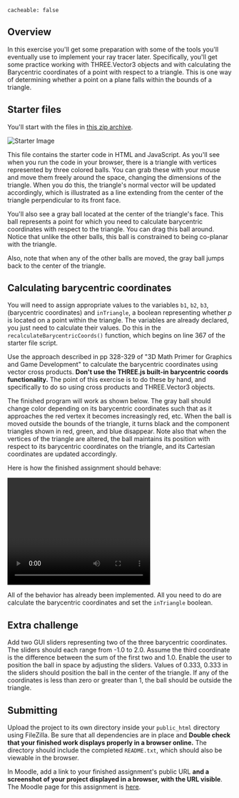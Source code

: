 ```
cacheable: false
```

## Overview

In this exercise you'll get some preparation with some of the tools you'll
eventually use to implement your ray tracer later. Specifically, you'll get some
practice working with THREE.Vector3 objects and with calculating the Barycentric
coordinates of a point with respect to a triangle. This is one way of determining
whether a point on a plane falls within the bounds of a triangle.

## Starter files

You'll start with the files in [this zip archive](/~tmullen/cg/cs315-hw10.zip).

![Starter Image](/~tmullen/images/cg/barycentricStart.png)

This file contains the starter code in HTML and JavaScript. As you'll see when you
run the code in your browser, there is a triangle with vertices represented by
three colored balls. You can grab these with your mouse and move them freely
around the space, changing the dimensions of the triangle. When you do this, the
triangle's normal vector will be updated accordingly, which is illustrated as
a line extending from the center of the triangle perpendicular to its front face.

You'll also see a gray ball located at the center of the triangle's face. This ball
represents a point for which you need to calculate barycentric coordinates with
respect to the triangle. You can drag this ball around. Notice that unlike
the other balls, this ball is constrained to being co-planar with the triangle.

Also, note that when any of the other balls are moved, the gray ball jumps back
to the center of the triangle.

## Calculating barycentric coordinates

You will need to assign appropriate values to the variables `b1`, `b2`, `b3`,
(barycentric coordinates) and `inTriangle`, a boolean representing whether <em>p</em>
 is located on a point within the triangle. The variables are already declared,
 you just need to calculate their values. Do this in the
  `recalculateBarycentricCoords()` function, which begins on line 367 of the
  starter file script.

Use the approach described in pp 328-329 of "3D Math Primer for Graphics and
Game Development" to calculate the barycentric coordinates using vector cross
products. **Don't use the THREE.js built-in barycentric coords functionality.**
The point of this exercise is to do these by hand, and specifically to do so using
cross products and THREE.Vector3 objects.

The finished program will work as shown below. The gray ball should change color
depending on its barycentric coordinates such that as it approaches the red vertex
it becomes increasingly red, etc. When the ball is moved outside the bounds
of the triangle, it turns black and the component triangles shown in red, green,
and blue disappear. Note also that when the vertices of the triangle are altered,
the ball maintains its position with respect to its barycentric coordinates on the
triangle, and its Cartesian coordinates are updated accordingly.

Here is how the finished assignment should behave:

<video width="320" height="240" controls>
  <source src="/~tmullen/images/cg/barycentric.ogv" type="video/ogg;" codecs="theora, vorbis">
Your browser does not support the video tag.
</video>

All of the behavior has already been implemented. All you need to do are
calculate the barycentric coordinates and set the `inTriangle` boolean.

## Extra challenge

Add two GUI sliders representing two of the three barycentric coordinates. The sliders should each range from -1.0 to 2.0. Assume the third coordinate is the difference between the sum of the first two and 1.0. Enable the user to position the ball in space by adjusting the sliders. Values of 0.333, 0.333 in the sliders should position the ball in the center of the triangle. If any of the coordinates is less than zero or greater than 1, the ball should be outside the triangle. 


## Submitting

Upload the project to its own directory inside your `public_html` directory using FileZilla. Be sure that all dependencies are in place and **Double check that your finished work displays properly in a browser online.** The directory should include the completed `README.txt`, which should also be viewable in the browser.

In Moodle, add a link to your finished assignment's public URL **and a screenshot of your project displayed in a browser, with the URL visible**.
The Moodle page for this assignment is [here](https://moodle.pugetsound.edu/moodle/mod/assign/view.php?id=340424).
